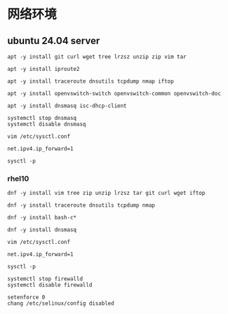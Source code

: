 # 网络环境

## ubuntu 24.04 server

```
apt -y install git curl wget tree lrzsz unzip zip vim tar
```



```
apt -y install iproute2 
```



```
apt -y install traceroute dnsutils tcpdump nmap iftop
```



```
apt -y install openvswitch-switch openvswitch-common openvswitch-doc
```



```
apt -y install dnsmasq isc-dhcp-client

systemctl stop dnsmasq
systemctl disable dnsmasq
```



```
vim /etc/sysctl.conf

net.ipv4.ip_forward=1

sysctl -p
```



### rhel10

```
dnf -y install vim tree zip unzip lrzsz tar git curl wget iftop
```



```
dnf -y install traceroute dnsutils tcpdump nmap
```



```
dnf -y install bash-c*
```



```
dnf -y install dnsmasq
```



```
vim /etc/sysctl.conf

net.ipv4.ip_forward=1

sysctl -p
```





```
systemctl stop firewalld
systemctl disable firewalld

setenforce 0
chang /etc/selinux/config disabled
```



